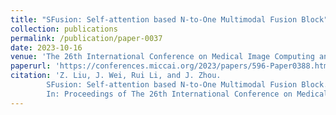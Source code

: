 ```yaml
---
title: "SFusion: Self-attention based N-to-One Multimodal Fusion Block"
collection: publications
permalink: /publication/paper-0037
date: 2023-10-16
venue: 'The 26th International Conference on Medical Image Computing and Computer Assisted Intervention (MICCAI 2023)'
paperurl: 'https://conferences.miccai.org/2023/papers/596-Paper0388.html'
citation: 'Z. Liu, J. Wei, Rui Li, and J. Zhou.
        SFusion: Self-attention based N-to-One Multimodal Fusion Block.
        In: Proceedings of The 26th International Conference on Medical Image Computing and Computer Assisted Intervention (MICCAI 2023).'
---
```


